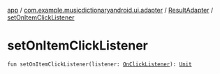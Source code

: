 [app](../../index.md) / [com.example.musicdictionaryandroid.ui.adapter](../index.md) / [ResultAdapter](index.md) / [setOnItemClickListener](./set-on-item-click-listener.md)

# setOnItemClickListener

`fun setOnItemClickListener(listener: `[`OnClickListener`](https://developer.android.com/reference/android/view/View/OnClickListener.html)`): `[`Unit`](https://kotlinlang.org/api/latest/jvm/stdlib/kotlin/-unit/index.html)
